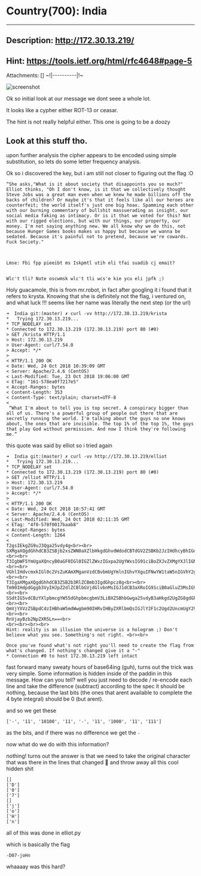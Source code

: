 # Country(700):  India
----------
Description:  http://172.30.13.219/
----------
Hint:  https://tools.ietf.org/html/rfc4648#page-5
----------
Attachments:  []
~!|----------|!~

![screenshot](screenshot.png)

Ok so initial look at our message we dont seee a whole lot.

It looks like a cypher either ROT-13 or ceasar.

The hint is not really helpful either. This one is going to be a doozy

## Look at this stuff tho.

upon further analysis the cipher appears to be encoded using simple substitution, so lets do some letter frequency analysis.

Ok so i discovered the key, but i am still not closer to figuring out the flag :O

```
“She asks,"What is it about society that disappoints you so much?" Elliot thinks, "Oh I don't know, is it that we collectively thought Steve Jobs was a great man even when we knew he made billions off the backs of children? Or maybe it's that it feels like all our heroes are counterfeit; the world itself's just one big hoax. Spamming each other with our burning commentary of bullshit massuerading as insight, our social media faking as intimacy. Or is it that we voted for this? Not with our rigged elections, but with our things, our property, our money. I'm not saying anything new. We all know why we do this, not because Hunger Games books makes us happy but because we wanna be sedated. Because it's painful not to pretend, because we're cowards. Fuck Society."



Lmse: Fbi fpp pieeibt ms Iskpmtl utih eli tfai suadib cj emait?


Wlc't tli? Nute oscwmsk wlc't tli wcs'e kie ycu eli jpfk ;)
```


Holy guacamole, this is from mr.robot,
in fact after googling it i found that it refers to krysta.  Knowing that she is definitely not the flag, i ventured on, and what luck !!! seems like her name was literally the next step (or the url)

```
➜  India git:(master) ✗ curl -vv http://172.30.13.219/krista
*   Trying 172.30.13.219...
* TCP_NODELAY set
* Connected to 172.30.13.219 (172.30.13.219) port 80 (#0)
> GET /krista HTTP/1.1
> Host: 172.30.13.219
> User-Agent: curl/7.54.0
> Accept: */*
>
< HTTP/1.1 200 OK
< Date: Wed, 24 Oct 2018 10:39:09 GMT
< Server: Apache/2.4.6 (CentOS)
< Last-Modified: Tue, 23 Oct 2018 19:06:00 GMT
< ETag: "161-578ea0f7217e5"
< Accept-Ranges: bytes
< Content-Length: 353
< Content-Type: text/plain; charset=UTF-8
<
 “What I'm about to tell you is top secret. A conspiracy bigger than all of us. There's a powerful group of people out there that are secretly running the world. I'm talking about the guys no one knows about, the ones that are invisible. The top 1% of the top 1%, the guys that play God without permission. And now I think they're following me.”

```


this quote was said by elliot so i tried again

```
➜  India git:(master) ✗ curl -vv http://172.30.13.219/elliot
*   Trying 172.30.13.219...
* TCP_NODELAY set
* Connected to 172.30.13.219 (172.30.13.219) port 80 (#0)
> GET /elliot HTTP/1.1
> Host: 172.30.13.219
> User-Agent: curl/7.54.0
> Accept: */*
>
< HTTP/1.1 200 OK
< Date: Wed, 24 Oct 2018 10:57:41 GMT
< Server: Apache/2.4.6 (CentOS)
< Last-Modified: Wed, 24 Oct 2018 02:11:35 GMT
< ETag: "4f0-578f0017baab8"
< Accept-Ranges: bytes
< Content-Length: 1264
<
T2gsIEkgZG9uJ3Qga25vdy4g<br><br>
SXMgaXQgdGhhdCB3ZSBjb2xsZWN0aXZlbHkgdGhvdWdodCBTdGV2ZSBKb2JzIHdhcyBhIGdyZWF0IG1hbiwgZXZlbiB3aGVuIHdlIGtuZXcgaGUgbWFkZSBiaWxsaW9ucyBvZmYgdGhlIGJhY2tzIG9mIGNoaWxkcmVuPyD=<br><br>
T3IgbWF5YmUgaXQncyB0aGF0IGl0IGZlZWxzIGxpa2UgYWxsIG91ciBoZXJvZXMgYXJlIGNvdW50ZXJmZWl0P0==<br><br>
VGhlIHdvcmxkIGl0c2VsZuKAmXMganVzdCBvbmUgYmlnIGhvYXguIFNwYW1taW5nIGVhY2ggb3RoZXIgd2l0aCBvdXIgYnVybmluZyBjb21tZW50YXJ5IG9mIGJ1bGxzaGl0IG1hc3F1ZXJhZGluZyBhcyBpbnNpZ2h0LCBvdXIgc29jaWFsIG1lZGlhIGZha2luZyBhcyBpbnRpbWFjeS7=<br><br>
T3IgaXMgaXQgdGhhdCB3ZSB2b3RlZCBmb3IgdGhpcz8g<br><br>
Tm90IHdpdGggb3VyIHJpZ2dlZCBlbGVjdGlvbnMsIGJ1dCB3aXRoIG91ciB0aGluZ3MsIG91ciBwcm9wZXJ0eSwgb3VyIG1vbmV5Lj==<br><br>
SSdtIG5vdCBzYXlpbmcgYW55dGhpbmcgbmV3LiBXZSBhbGwga25vdyB3aHkgd2UgZG8gdGhpcywgbm90IGJlY2F1c2UgSHVuZ2VyIEdhbWVzIGJvb2tzIG1ha2VzIHVzIGhhcHB5LCBidXQgYmVjYXVzZSB3ZSB3YW5uYSBiZSBzZWRhdGVkLo==<br><br>
QmVjYXVzZSBpdCdzIHBhaW5mdWwgbm90IHRvIHByZXRlbmQsIGJlY2F1c2Ugd2UncmUgY293YXJkcyH=<br><br>
RnVjayBzb2NpZXR5Ln==<br>
<br><br><br><br>
Hint: reality is an illusion the universe is a hologram ;) Don't believe what you see. Something's not right. <br><br>

Once you've found what's not right you'll need to create the flag from what's changed. If nothing's changed give it a "-"
* Connection #0 to host 172.30.13.219 left intact
```

fast forward many sweaty hours of base64ing (guh),
turns out the trick was very simple.  Some information is hidden inside of the paddin in this message.  How can you tell?  well you just need to decode / re-encode each line and take the difference (subtract) according to the spec it should be nothing, because the last bits (the ones that arent available to complete the 4 byte integral) should be 0 (but arent).

and so we get these
```
['-', '11', '10100', '11', '-', '11', '1000', '11', '111']
```

as the bits, and if there was no difference we get the `-`

now what do we do with this information?

nothing!
turns out the answer is that we need to take the original character that was there in the lines that changed :facepalm: and throw away all this cool hidden shit

```
[]
['D']
['0']
['7']
[]
['j']
['o']
['H']
['n']
```

all of this was done in elliot.py

which is basically the flag

```
-D07-joHn
```

whaaaay was this hard?